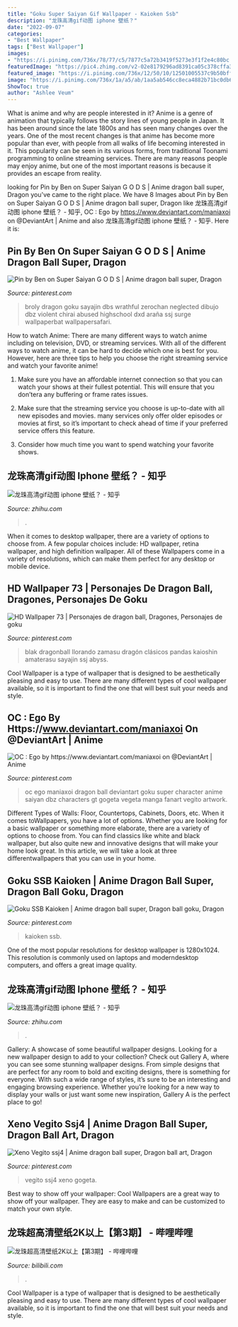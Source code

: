 ```yaml
---
title: "Goku Super Saiyan Gif Wallpaper - Kaioken Ssb"
description: "龙珠高清gif动图 iphone 壁纸？"
date: "2022-09-07"
categories:
- "Best Wallpaper"
tags: ["Best Wallpaper"]
images:
- "https://i.pinimg.com/736x/78/77/c5/7877c5a72b3419f5273e3f1f2e4c80bc.jpg"
featuredImage: "https://pic4.zhimg.com/v2-02e8179296ad8391ca05c378cffa3045_r.jpg?source=1940ef5c"
featured_image: "https://i.pinimg.com/736x/12/50/10/12501005537c9b50bffb6abca260903b.jpg"
image: "https://i.pinimg.com/736x/1a/a5/ab/1aa5ab546cc8eca4882b71bc0db6a319.jpg"
ShowToc: true
author: "Ashlee Veum"
---
```



What is anime and why are people interested in it?
Anime is a genre of animation that typically follows the story lines of young people in Japan. It has been around since the late 1800s and has seen many changes over the years. One of the most recent changes is that anime has become more popular than ever, with people from all walks of life becoming interested in it. This popularity can be seen in its various forms, from traditional Toonami programming to online streaming services. There are many reasons people may enjoy anime, but one of the most important reasons is because it provides an escape from reality.

	

		
looking for Pin by Ben on Super Saiyan G O D S | Anime dragon ball super, Dragon you've came to the right place. We have 8 Images about Pin by Ben on Super Saiyan G O D S | Anime dragon ball super, Dragon like 龙珠高清gif动图 iphone 壁纸？ - 知乎, OC : Ego by https://www.deviantart.com/maniaxoi on @DeviantArt | Anime and also 龙珠高清gif动图 iphone 壁纸？ - 知乎. Here it is:
		
    
## Pin By Ben On Super Saiyan G O D S | Anime Dragon Ball Super, Dragon

<img loading=lazy src="https://i.pinimg.com/736x/12/50/10/12501005537c9b50bffb6abca260903b.jpg" onerror="this.onerror=null;this.src='https://tse2.mm.bing.net/th?id=OIP.IBD3Dud-d89VF7jMtjueZQHaKb&amp;pid=15.1';" alt="Pin by Ben on Super Saiyan G O D S | Anime dragon ball super, Dragon">

_Source: pinterest.com_

>broly dragon goku sayajin dbs wrathful zerochan neglected dibujo dbz violent chirai abused highschool dxd araña ssj surge wallpaperbat wallpapersafari. 

	

How to watch Anime: There are many different ways to watch anime including on television, DVD, or streaming services.
With all of the different ways to watch anime, it can be hard to decide which one is best for you. However, here are three tips to help you choose the right streaming service and watch your favorite anime!
1. Make sure you have an affordable internet connection so that you can watch your shows at their fullest potential. This will ensure that you don’tera any buffering or frame rates issues.

2. Make sure that the streaming service you choose is up-to-date with all new episodes and movies. many services only offer older episodes or movies at first, so it’s important to check ahead of time if your preferred service offers this feature.

3. Consider how much time you want to spend watching your favorite shows.

    
## 龙珠高清gif动图 Iphone 壁纸？ - 知乎

<img loading=lazy src="https://pic4.zhimg.com/v2-02e8179296ad8391ca05c378cffa3045_r.jpg?source=1940ef5c" onerror="this.onerror=null;this.src='https://tse4.mm.bing.net/th?id=OIP.5BMwdSbVbrdnLH5UvoX7SAHaNL&amp;pid=15.1';" alt="龙珠高清gif动图 iphone 壁纸？ - 知乎">

_Source: zhihu.com_

>. 

	

When it comes to desktop wallpaper, there are a variety of options to choose from. A few popular choices include: HD wallpaper, retina wallpaper, and high definition wallpaper. All of these Wallpapers come in a variety of resolutions, which can make them perfect for any desktop or mobile device. 

    
## HD Wallpaper 73 | Personajes De Dragon Ball, Dragones, Personajes De Goku

<img loading=lazy src="https://i.pinimg.com/736x/97/e5/d7/97e5d7ef85ba6497c426cc7a99aa8640.jpg" onerror="this.onerror=null;this.src='https://tse1.mm.bing.net/th?id=OIP.xe919suFPDne6Gv90Ks1EAHaNK&amp;pid=15.1';" alt="HD Wallpaper 73 | Personajes de dragon ball, Dragones, Personajes de goku">

_Source: pinterest.com_

>blak dragonball llorando zamasu dragón clásicos pandas kaioshin amaterasu sayajin ssj abyss. 

	

Cool Wallpaper is a type of wallpaper that is designed to be aesthetically pleasing and easy to use. There are many different types of cool wallpaper available, so it is important to find the one that will best suit your needs and style.

    
## OC : Ego By Https://www.deviantart.com/maniaxoi On @DeviantArt | Anime

<img loading=lazy src="https://i.pinimg.com/736x/78/77/c5/7877c5a72b3419f5273e3f1f2e4c80bc.jpg" onerror="this.onerror=null;this.src='https://tse1.mm.bing.net/th?id=OIP.FC3dWlXkWT_0h1BI5i8FYgHaKd&amp;pid=15.1';" alt="OC : Ego by https://www.deviantart.com/maniaxoi on @DeviantArt | Anime">

_Source: pinterest.com_

>oc ego maniaxoi dragon ball deviantart goku super character anime saiyan dbz characters gt gogeta vegeta manga fanart vegito artwork. 

	

Different Types of Walls: Floor, Countertops, Cabinets, Doors, etc.
When it comes toWallpapers, you have a lot of options. Whether you are looking for a basic wallpaper or something more elaborate, there are a variety of options to choose from. You can find classics like white and black wallpaper, but also quite new and innovative designs that will make your home look great. In this article, we will take a look at three differentwallpapers that you can use in your home.

    
## Goku SSB Kaioken | Anime Dragon Ball Super, Dragon Ball Goku, Dragon

<img loading=lazy src="https://i.pinimg.com/736x/1a/a5/ab/1aa5ab546cc8eca4882b71bc0db6a319.jpg" onerror="this.onerror=null;this.src='https://tse1.mm.bing.net/th?id=OIP.n-pgxv62V2IXrizvzSsA0gHaJ3&amp;pid=15.1';" alt="Goku SSB Kaioken | Anime dragon ball super, Dragon ball goku, Dragon">

_Source: pinterest.com_

>kaioken ssb. 

	

One of the most popular resolutions for desktop wallpaper is 1280x1024. This resolution is commonly used on laptops and moderndesktop computers, and offers a great image quality.

    
## 龙珠高清gif动图 Iphone 壁纸？ - 知乎

<img loading=lazy src="https://pic2.zhimg.com/v2-137988a6a89c05d328c201bb3d89b1a4_r.jpg?source=1940ef5c" onerror="this.onerror=null;this.src='https://tse3.mm.bing.net/th?id=OIP.lf-8PtbwZ0kqT9xUVgb2SAHaLH&amp;pid=15.1';" alt="龙珠高清gif动图 iphone 壁纸？ - 知乎">

_Source: zhihu.com_

>. 

	

Gallery: A showcase of some beautiful wallpaper designs.
Looking for a new wallpaper design to add to your collection? Check out Gallery A, where you can see some stunning wallpaper designs. From simple designs that are perfect for any room to bold and exciting designs, there is something for everyone. With such a wide range of styles, it’s sure to be an interesting and engaging browsing experience. Whether you’re looking for a new way to display your walls or just want some new inspiration, Gallery A is the perfect place to go!





	
	
    
## Xeno Vegito Ssj4 | Anime Dragon Ball Super, Dragon Ball Art, Dragon

<img loading=lazy src="https://i.pinimg.com/736x/fe/04/45/fe044533fdcf7a479de5dc94d5693162.jpg" onerror="this.onerror=null;this.src='https://tse1.mm.bing.net/th?id=OIP.OX00veT5EJyerSrfiXgaBQHaNK&amp;pid=15.1';" alt="Xeno Vegito ssj4 | Anime dragon ball super, Dragon ball art, Dragon">

_Source: pinterest.com_

>vegito ssj4 xeno gogeta. 

	

Best way to show off your wallpaper:
Cool Wallpapers are a great way to show off your wallpaper. They are easy to make and can be customized to match your own style.

    
## 龙珠超高清壁纸2K以上【第3期】 - 哔哩哔哩

<img loading=lazy src="https://i0.hdslb.com/bfs/article/410c9cfbcc2c169417b95c8fe9a7c4f4ce1b6dc7.jpg" onerror="this.onerror=null;this.src='https://tse2.mm.bing.net/th?id=OIP.z85u2Gb1UesfAuy75yvVAQHaEK&amp;pid=15.1';" alt="龙珠超高清壁纸2K以上【第3期】 - 哔哩哔哩">

_Source: bilibili.com_

>. 

	

Cool Wallpaper is a type of wallpaper that is designed to be aesthetically pleasing and easy to use. There are many different types of cool wallpaper available, so it is important to find the one that will best suit your needs and style.

